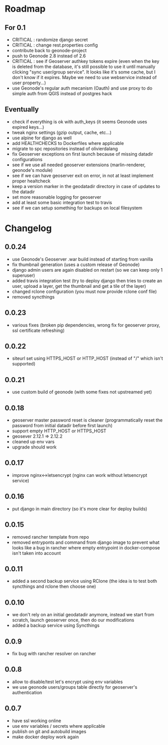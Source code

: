 # Roadmap

## For 0.1

- CRITICAL : randomize django secret
- CRITICAL : change rest.properties config
- contribute back to geonode-project
- push to Geonode 2.8 instead of 2.6
- CRITICAL : see if Geoserver authkey tokens expire (even when the key is deleted from the database, it's still possible to use it until manually clicking "sync user/group service". It looks like it's some cache, but I don't know if it expires. Maybe we need to use webservice instead of user property...)
- use Geonode's regular auth mecanism (Oauth) and use proxy to do simple auth from QGIS instead of postgres hack

## Eventually

- check if everything is ok with auth_keys (it seems Geonode uses expired keys...)
- tweak nginx settings (gzip output, cache, etc...)
- use alpine for django as well
- add HEALTHCHECKS to Dockerfiles where applicable
- migrate to spc repositories instead of olivierdalang
- fix Geoserver exceptions on first launch because of missing datadir configurations
- see if we use all needed geoserver extensions (marlin-renderer, geonode's module)
- see if we can have geoserver exit on error, in not at least implement proper healtcheck
- keep a version marker in the geodatadir directory in case of updates to the datadir
- set more reasonable logging for geoserver
- add at least some basic integration test to travis
- see if we can setup something for backups on local filesystem

# Changelog

## 0.0.24

- use Geonode's Geoserver .war build instead of starting from vanilla
- fix thumbnail generation (uses a custom release of Geonode)
- django admin users are again disabled on restart (so we can keep only 1 superuser)
- added travis integration test (try to deploy django then tries to create an user, upload a layer, get the thumbnail and get a tile of the layer)
- changed rclone configuration (you must now provide rclone conf file)
- removed syncthings

## 0.0.23

- various fixes (broken pip dependencies, wrong fix for geoserver proxy, ssl certificate refreshing)

## 0.0.22

- siteurl set using HTTPS_HOST or HTTP_HOST (instead of "/" which isn't supported)

## 0.0.21

- use custom build of geonode (with some fixes not upstreamed yet)

## 0.0.18

- geoserver master password reset is cleaner (programmatically reset the password from initial datadir before first launch)
- support empty HTTP_HOST or HTTPS_HOST
- geosever 2.12.1 => 2.12.2
- cleaned up env vars
- upgrade should work

## 0.0.17

- improve nginx<->letsencrypt (nginx can work without letsencrypt service)

## 0.0.16

- put django in main directory (so it's more clear for deploy builds)

## 0.0.15

- removed rancher template from repo
- removed entryponts and command from django image to prevent what looks like a bug in rancher where empty entrypoint in docker-compose isn't taken into account

## 0.0.11

- added a second backup service using RClone (the idea is to test both syncthings and rclone then choose one)

## 0.0.10

- we don't rely on an initial geodatadir anymore, instead we start from scratch, launch geoserver once, then do our modifications
- added a backup service using Syncthings

## 0.0.9

- fix bug with rancher resolver on rancher

## 0.0.8

- allow to disable/test let's encrypt using env variables
- we use geonode users/groups table directly for geoserver's authentication

## 0.0.7

- have ssl working online
- use env variables / secrets where applicable
- publish on git and autobuild images
- make docker deploy work again
